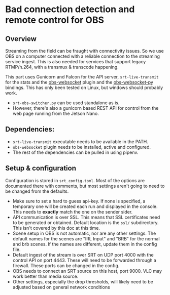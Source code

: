 # Bad connection detection and remote control for OBS

## Overview

Streaming from the field can be fraught with connectivity issues. So we use OBS on a computer connected with a reliable connection to the streaming service ingest. This is also needed for services that support legacy RTMP/h.264, with a transmux & transcode happening.

This part uses Gunicorn and Falcon for the API server, `srt-live-transmit` for the stats and the [obs-websocket](https://github.com/Palakis/obs-websocket) plugin and the [obs-websocket-py](https://github.com/Elektordi/) bindings. This has only been tested on Linux, but windows should probably work.

- `srt-obs-switcher.py` can be used standalone as is.
- However, there's also a gunicorn based REST API for control from the web page running from the Jetson Nano.

## Dependencies:

- `srt-live-transmit` executable needs to be available in the PATH.
- `obs-websocket` plugin needs to be installed, active and configured.
- The rest of the dependencies can be pulled in using pipenv.


## Setup & configuration

Configuration is stored in `srt_config.toml`. Most of the options are documented there with comments, but most settings aren't going to need to be changed from the defaults.

- Make sure to set a hard to guess api-key. If none is specified, a temporary one will be created each run and displayed in the console. This needs to **exactly** match the one on the sender sider.
- API communication is over SSL. This means that SSL certificates need to be generated or obtained. Default location is the `ssl/` subdirectory. This isn't covered by this doc at this time.
- Scene setup in OBS is not automatic, nor are any other settings. The default names for the scenes are "IRL Input" and "BRB" for the normal and brb scenes. If the names are different, update them in the config file.
- Default ingest of the stream is over SRT on UDP port 4000 with the control API on port 4443. These will need to be forwarded through a firewall. These ports can be changed in the config.
- OBS needs to connect an SRT source on this host, port 9000. VLC may work better than media source.
- Other settings, especially the drop thresholds, will likely need to be adjusted based on general network conditions
